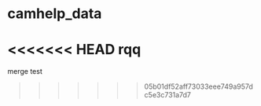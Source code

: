 # camhelp_data

<<<<<<< HEAD
rqq
=======
merge test
>>>>>>> 05b01df52aff73033eee749a957dc5e3c731a7d7

